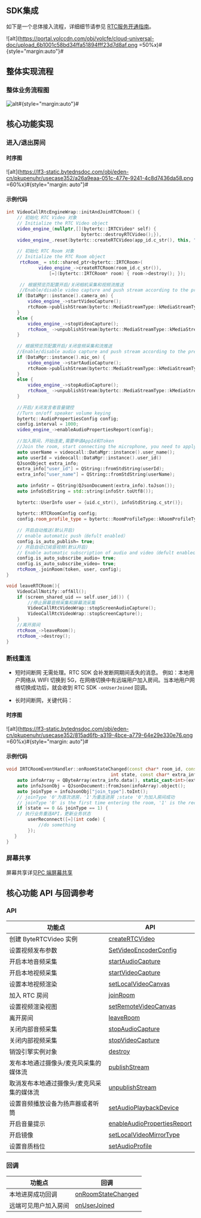 ## SDK集成

如下是一个总体接入流程，详细细节请参见 [RTC服务开通指南](69865)。

![alt](https://portal.volccdn.com/obj/volcfe/cloud-universal-doc/upload_6b1001c58bd34ffa51894fff23d7d8af.png =50%x)#{style="margin:auto"}#

## 整体实现流程

### 整体业务流程图

![alt](https://portal.volccdn.com/obj/volcfe/cloud-universal-doc/upload_223dd0edf4c045bf50f7ad2bf6552837.png)#{style="margin:auto"}#

## 核心功能实现
### 进入/退出房间

#### 时序图

![alt](https://lf3-static.bytednsdoc.com/obj/eden-cn/pkupenuhr/usecase352/a26a9eaa-051c-477e-9241-4c8d7436da58.png =60%x)#{style="margin: auto"}#

#### 示例代码

```cpp
int VideoCallRtcEngineWrap::initAndJoinRTCRoom() {
    // 初始化 RTC Video 对象
    // Initialize the RTC Video object
    video_engine_(nullptr,[](bytertc::IRTCVideo* self) {
                            bytertc::destroyRTCVideo();}),
    video_engine_.reset(bytertc::createRTCVideo(app_id.c_str(), this, ""));
    
    // 初始化 RTC Room 对象
    // Initialize the RTC Room object
     rtcRoom_ = std::shared_ptr<bytertc::IRTCRoom>(
            video_engine_->createRTCRoom(room_id.c_str()),
                [=](bytertc::IRTCRoom* room) { room->destroy(); });
                
     // 根据预览页配置开启/关闭相机采集和视频流推送
     //Enable/disable video capture and push stream according to the preview page configuration
    if (DataMgr::instance().camera_on) {
        video_engine_->startVideoCapture();
        rtcRoom->publishStream(bytertc::MediaStreamType::kMediaStreamTypeVideo);
    }
    else {
        video_engine_->stopVideoCapture();
        rtcRoom_ ->unpublishStream(bytertc::MediaStreamType::kMediaStreamTypeVideo);
    }
   
    // 根据预览页配置开启/关闭音频采集和流推送
    //Enable/disable audio capture and push stream according to the preview page configuration
    if (DataMgr::instance().mic_on) {
        video_engine_->startAudioCapture();
        rtcRoom->publishStream(bytertc::MediaStreamType::kMediaStreamTypeAudio);
    }
    else {
        video_engine_->stopAudioCapture();
        rtcRoom_ ->unpublishStream(bytertc::MediaStreamType::kMediaStreamTypeAudio);
    }
    
    //开启/关闭发言者音量键控
    //Turn on/off speaker volume keying
    bytertc::AudioPropertiesConfig config;
    config.interval = 1000;
    video_engine_->enableAudioPropertiesReport(config);
    
    //加入房间，开始连麦,需要申请AppId和Token
    //Join the room, start connecting the microphone, you need to apply for AppId and Token
    auto userName = videocall::DataMgr::instance().user_name();
    auto userId = videocall::DataMgr::instance().user_id()
    QJsonObject extra_info;
    extra_info["user_id"] = QString::fromStdString(userId);
    extra_info["user_name"] = QString::fromStdString(userName);
      
    auto infoStr = QString(QJsonDocument(extra_info).toJson());
    auto infoStdString = std::string(infoStr.toUtf8());
    
    bytertc::UserInfo user = {uid.c_str(), infoStdString.c_str()};
    
    bytertc::RTCRoomConfig config;
    config.room_profile_type = bytertc::RoomProfileType::kRoomProfileTypeCommunication;
   
    // 开启自动推送(默认开启)
    // enable automatic push（defult enabled）
    config.is_auto_publish= true;
    // 开启自动订阅音视频(默认开启)
    // Enable automatic subscription of audio and video（defult enabled）
    config.is_auto_subscribe_audio= true;
    config.is_auto_subscribe_video= true;
    rtcRoom_.joinRoom(token, user, config);
}
```

```cpp
void leaveRTCRoom(){
    VideoCallNotify::offAll();
    if (screen_shared_uid == self.user_id()) {
        //停止屏幕音频采集和屏幕流采集
        VideoCallRtcVideoWrap::stopScreenAudioCapture();
        VideoCallRtcVideoWrap::stopScreenCapture();
    }
    //离开房间
    rtcRoom_->leaveRoom();
    rtcRoom_->destroy();
}
```

### 断线重连

- 短时间断网
无需处理。RTC SDK 会补发断网期间丢失的消息。
例如：本地用户网络从 WIFI 切换到 5G，在网络切换中有远端用户加入房间。当本地用户网络切换成功后，就会收到 RTC SDK `-onUserJoined` 回调。

- 长时间断网，关键代码：

#### 时序图

![alt](https://lf3-static.bytednsdoc.com/obj/eden-cn/pkupenuhr/usecase352/815ad6fb-a319-4bce-a779-64e29e330e76.png =60%x)#{style="margin: auto"}#

#### 示例代码

```cpp
void IRTCRoomEventHandler::onRoomStateChanged(const char* room_id, const char* uid,
                                       int state, const char* extra_info) {
    auto infoArray = QByteArray(extra_info.data(), static_cast<int>(extra_info.size()));
    auto infoJsonObj = QJsonDocument::fromJson(infoArray).object();
    auto joinType = infoJsonObj["join_type"].toInt();
    // joinType '0'为首次进房，'1'为重连进房 ;state '0'为加入房间成功
    // joinType '0' is the first time entering the room, '1' is the reconnection entering the room; state '0' means join the room successfully
    if (state == 0 && joinType == 1) {
    // 执行业务重连API，更新业务状态
        userReconnect([=](int code) {
            //do something
        });
   }
}
```

### 屏幕共享

屏幕共享详见[PC 端屏幕共享](70144)

## 核心功能 API 与回调参考 

### API

|  功能点 | API  |
| --- | --- |
| 创建 ByteRTCVideo 实例 |[createRTCVideo](70095.md#creatertcvideo) |
| 设置视频发布参数 | [SetVideoEncoderConfig](70095.md#setvideoencoderconfig) |
| 开启本地音频采集 | [startAudioCapture](70095.md#startaudiocapture)|
| 开启本地视频采集 | [startVideoCapture](70095.md#startvideocapture)|
| 设置本地视频渲染 | [setLocalVideoCanvas](70095.md#setlocalvideocanvas) |
| 加入 RTC 房间 | [joinRoom](70095.md#joinroom) |
| 设置视频渲染视图 |[setRemoteVideoCanvas](70095.md#setremotevideocanvas) |
| 离开房间 | [leaveRoom](70095.md#leaveroom)|
| 关闭内部音频采集 |   [stopAudioCapture](70095.md#stopaudiocapture) |
| 关闭内部视频采集 | [stopVideoCapture](70095.md#stopvideocapture) |
| 销毁引擎实例对象 | [destroy](70095.md#destroy) |
| 发布本地通过摄像头/麦克风采集的媒体流 | [publishStream](70095.md#publishstream) |
| 取消发布本地通过摄像头/麦克风采集的媒体流 | [unpublishStream](70095.md#unpublishstream)   |
| 设置音频播放设备为扬声器或者听筒 | [setAudioPlaybackDevice](70095.md#setaudioplaybackdevice) |
| 开启音量提示 | [enableAudioPropertiesReport](70095.md#enableaudiopropertiesreport)|
| 开启镜像 |  [setLocalVideoMirrorType](70095.md#setlocalvideomirrortype)  |
| 设置音质档位 |[setAudioProfile](70095.md#setaudioprofile)|


### 回调

|  功能点 | 回调  |
| --- | --- |
| 本地进房成功回调 | [onRoomStateChanged](70096.md#onroomstatechanged)  |
| 远端可见用户加入房间 | [onUserJoined](70096.md#onuserjoined)|